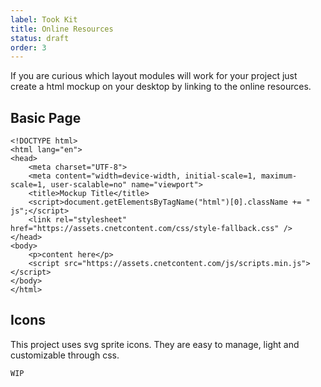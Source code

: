 ```yaml
---
label: Took Kit
title: Online Resources
status: draft
order: 3  
---
```



If you are curious which layout modules will work for your project just create a html mockup on your desktop by linking to the online resources.


##  Basic Page

    <!DOCTYPE html>
    <html lang="en">
    <head>
        <meta charset="UTF-8">
        <meta content="width=device-width, initial-scale=1, maximum-scale=1, user-scalable=no" name="viewport">
        <title>Mockup Title</title>
        <script>document.getElementsByTagName("html")[0].className += " js";</script>
        <link rel="stylesheet" href="https://assets.cnetcontent.com/css/style-fallback.css" />
    </head>
    <body>
        <p>content here</p>
        <script src="https://assets.cnetcontent.com/js/scripts.min.js"></script>
    </body>
    </html>

## Icons
This project uses svg sprite icons. They are easy to manage, light and customizable through css.
    
    WIP

